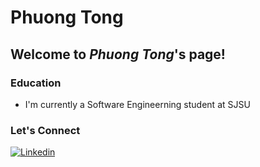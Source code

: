 # Phuong Tong

## Welcome to *Phuong Tong*'s page! 

### Education
* I'm currently a Software Engineerning student at SJSU
### Let's Connect
[![Linkedin](https://i.stack.imgur.com/gVE0j.png)](https://www.linkedin.com/in/phuong-ty-tong)
&nbsp;
